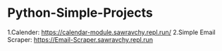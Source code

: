 # Python-Simple-Projects
1.Calender: https://calendar-module.sawravchy.repl.run/
2.Simple Email Scraper: https://Email-Scraper.sawravchy.repl.run
